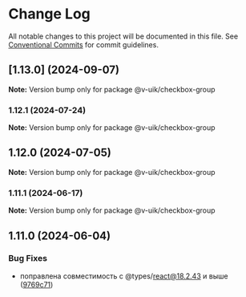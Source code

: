 # Change Log

All notable changes to this project will be documented in this file.
See [Conventional Commits](https://conventionalcommits.org) for commit guidelines.

## [1.13.0] (2024-09-07)

**Note:** Version bump only for package @v-uik/checkbox-group





### 1.12.1 (2024-07-24)

**Note:** Version bump only for package @v-uik/checkbox-group





## 1.12.0 (2024-07-05)

**Note:** Version bump only for package @v-uik/checkbox-group





### 1.11.1 (2024-06-17)

**Note:** Version bump only for package @v-uik/checkbox-group





## 1.11.0 (2024-06-04)


### Bug Fixes

* поправлена совместимость с @types/react@18.2.43 и выше ([9769c71](#))
